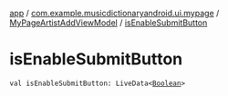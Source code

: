 [app](../../index.md) / [com.example.musicdictionaryandroid.ui.mypage](../index.md) / [MyPageArtistAddViewModel](index.md) / [isEnableSubmitButton](./is-enable-submit-button.md)

# isEnableSubmitButton

`val isEnableSubmitButton: LiveData<`[`Boolean`](https://kotlinlang.org/api/latest/jvm/stdlib/kotlin/-boolean/index.html)`>`